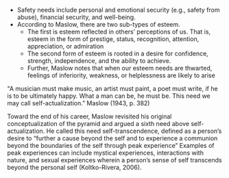 - Safety needs include personal and emotional security (e.g., safety from abuse), financial security, and well-being.
- According to Maslow, there are two sub-types of esteem. 
	- The first is esteem reflected in others’ perceptions of us. That is, esteem in the form of prestige, status, recognition, attention, appreciation, or admiration
	- The second form of esteem is rooted in a desire for confidence, strength, independence, and the ability to achieve.
	- Further, Maslow notes that when our esteem needs are thwarted, feelings of inferiority, weakness, or helplessness are likely to arise


"A musician must make music, an artist must paint, a poet must write, if he is to be ultimately happy. What a man can be, he must be. This need we may call self-actualization.” Maslow (1943, p. 382)

Toward the end of his career, Maslow revisited his original conceptualization of the pyramid and argued a sixth need above self-actualization.
He called this need self-transcendence, defined as a person’s desire to “further a cause beyond the self and to experience a communion beyond the boundaries of the self through peak experience”
Examples of peak experiences can include mystical experiences, interactions with nature, and sexual experiences wherein a person’s sense of self transcends beyond the personal self (Koltko-Rivera, 2006).


